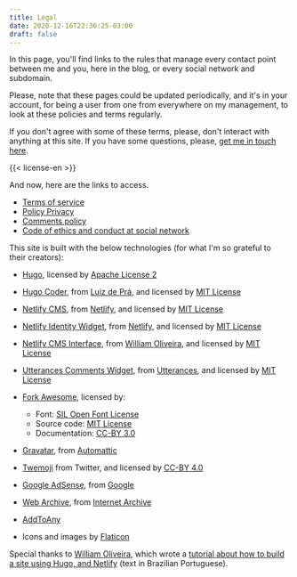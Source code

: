 ```yaml
---
title: Legal
date: 2020-12-16T22:36:25-03:00
draft: false
---
```

In this page, you'll find links to the rules that manage every contact point between me and you, here in the blog, or every social network and subdomain.

Please, note that these pages could be updated periodically, and it's in your account, for being a user from one from everywhere on my management, to look at these policies and terms regularly.

If you don't agree with some of these terms, please, don't interact with anything at this site. If you have some questions, please, [get me in touch here](mailto:leo@leocarvalho.dev).

{{< license-en >}}

And now, here are the links to access.

* [Terms of service](/en/tos)
* [Policy Privacy](/en/privacy-policy)
* [Comments policy](/comments)
* [Code of ethics and conduct at social network](https://github.com/brazil-it-groups/code-of-conduct/blob/master/README.md)

This site is built with the below technologies (for what I'm so grateful to their creators):

* [Hugo](https://gohugo.io/), licensed by [Apache License 2](http://www.apache.org/licenses/LICENSE-2.0)
* [Hugo Coder](https://github.com/luizdepra/hugo-coder/), from [Luiz de Prá](https://www.luizdepra.dev/), and licensed by [MIT License](https://github.com/luizdepra/hugo-coder/blob/master/LICENSE.md)
* [Netlify CMS](https://github.com/netlify/netlify-cms), from [Netlify](https://www.netlify.com/), and licensed by [MIT License](https://github.com/netlify/netlify-cms/blob/master/LICENSE)
* [Netlify Identity Widget](https://github.com/netlify/netlify-identity-widget), from [Netlify](https://www.netlify.com/), and licensed by [MIT License](https://github.com/netlify/netlify-identity-widget/blob/master/LICENSE)
* [Netlify CMS Interface](https://github.com/woliveiras/netlify-cms-base), from [William Oliveira](https://woliveiras.com.br), and licensed by [MIT License](https://github.com/woliveiras/netlify-cms-base/blob/master/LICENSE)
* [Utterances Comments Widget](https://github.com/utterance/utterances), from [Utterances](https://utteranc.es/), and licensed by [MIT License](https://github.com/utterance/utterances/blob/master/LICENSE.md)
* [Fork Awesome](https://forkaweso.me/), licensed by:

  * Font: [SIL Open Font License](http://scripts.sil.org/OFL)
  * Source code: [MIT License](http://opensource.org/licenses/mit-license.html)
  * Documentation: [CC-BY 3.0](http://creativecommons.org/licenses/by/3.0/)
* [Gravatar](https://en.gravatar.com/), from [Automattic](http://automattic.com/)
* [Twemoji](https://github.com/twitter/twemoji) from Twitter, and licensed by [CC-BY 4.0](https://creativecommons.org/licenses/by/4.0/)
* [Google AdSense](https://www.google.com/adsense/start/), from [Google](https://about.google/)
* [Web Archive](https://web.archive.org/), from [Internet Archive](https://archive.org/)
* [AddToAny](https://www.addtoany.com/)
* Icons and images by [Flaticon](https://www.flaticon.com/)

Special thanks to [William Oliveira](https://woliveiras.com.br/sobre), which wrote a [tutorial about how to build a site using Hugo, and Netlify](https://woliveiras.com.br/posts/desenvolvendo-um-blog-com-interface-administrativa-com-hugo-e-netlify/) (text in Brazilian Portuguese).